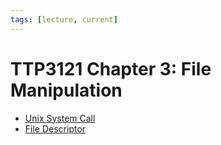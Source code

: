 ```yaml
---
tags: [lecture, current]
---
```


# TTP3121 Chapter 3: File Manipulation

- [Unix System Call](202210062303.md)
- [File Descriptor](202210172248.md)
